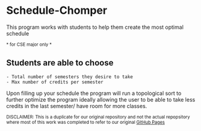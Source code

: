 # Schedule-Chomper

</sub> This program works with students to help them create the most optimal schedule

<sub> * for CSE major only *

## Students are able to choose 

```
- Total number of semesters they desire to take
- Max number of credits per semester 
```

</sub> Upon filling up your schedule the program will run a topological sort to further optimize the program ideally allowing the user to be able to take less credits in the last semester/ have room for more classes.


<sub> DISCLAIMER: This is a duplicate for our original repository and not the actual repopsitory where most of this work was completed to refer to our original [GitHub Pages]([https://pages.github.com/](https://github.com/NickSily/Project3-Course-Scheduler.git))


